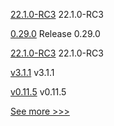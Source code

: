 
[22.1.0-RC3](https://github.com/hyperledger/besu/releases/tag/22.1.0-RC3) 22.1.0-RC3

[0.29.0](https://github.com/hyperledger/aries-vcx/releases/tag/0.29.0) Release 0.29.0

[22.1.0-RC3](https://github.com/hyperledger/besu-docs/releases/tag/22.1.0-RC3) 22.1.0-RC3

[v3.1.1](https://github.com/hyperledger/firefly-ethconnect/releases/tag/v3.1.1) v3.1.1

[v0.11.5](https://github.com/hyperledger/firefly/releases/tag/v0.11.5) v0.11.5


[See more >>>](https://start-here.hyperledger.org/releases)
